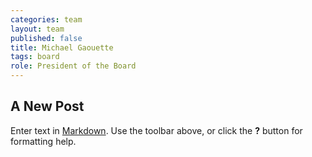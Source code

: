 ```yaml
---
categories: team
layout: team
published: false
title: Michael Gaouette
tags: board
role: President of the Board
---
```


## A New Post

Enter text in [Markdown](http://daringfireball.net/projects/markdown/). Use the toolbar above, or click the **?** button for formatting help.
